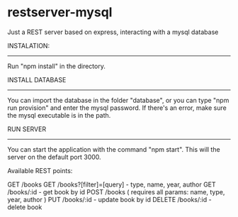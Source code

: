 # restserver-mysql
Just a REST server based on express, interacting with a mysql database

INSTALATION:
___________________________________
Run "npm install" in the directory.


INSTALL DATABASE
___________________________________

You can import the database in the folder "database", or you can type "npm run provision" and enter the mysql password. If there's an error, make sure the mysql executable is in the path.

RUN SERVER
___________________________________

You can start the application with the command "npm start". This will the server on the default port 3000.

Available REST points:

GET /books
GET /books?[filter]=[query] - type, name, year, author
GET /books/:id - get book by id
POST /books ( requires all params: name, type, year, author )
PUT /books/:id - update book by id
DELETE /books/:id - delete book
